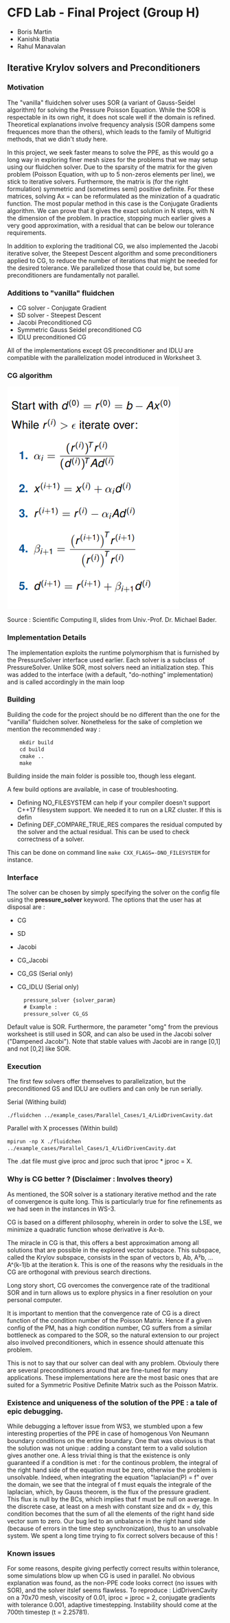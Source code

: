 # CFD Lab - Final Project (Group H)
- Boris Martin 
- Kanishk Bhatia 
- Rahul Manavalan
## Iterative Krylov solvers and Preconditioners  

### Motivation 

The "vanilla" fluidchen solver uses SOR (a variant of Gauss-Seidel algorithm) for solving the Pressure Poisson Equation. While the SOR is respectable in its own right, it does not scale well if the domain is refined. Theoretical explanations involve frequency analysis (SOR dampens some frequences more than the others), which leads to the family of Multigrid methods, that we didn't study here.

In this project, we seek faster means to solve the PPE, as this would go a long way in exploring finer mesh sizes for the problems that we may setup using our fluidchen solver. Due to the sparsity of the matrix for the given problem (Poisson Equation, with up to 5 non-zeros elements per line), we stick to iterative solvers. Furthermore, the matrix is (for the right formulation) symmetric and (sometimes semi) positive definite. For these matrices, solving Ax = can be reformulated as the minization of a quadratic function. The most popular method in this case is the Conjugate Gradients algorithm. We can prove that it gives the exact solution in N steps, with N the dimension of the problem. In practice, stopping much earlier gives a very good approximation, with a residual that can be below our tolerance requirements.


In addition to exploring the traditional CG, we also implemented the Jacobi iterative solver, the Steepest Descent algorithm and some preconditioners applied to CG, to reduce the number of iterations that might be needed for the desired tolerance. We parallelized those that could be, but some preconditioners are fundamentally not parallel.

### Additions to "vanilla" fluidchen 

- CG solver - Conjugate Gradient 
- SD solver - Steepest Descent 
- Jacobi Preconditioned CG 
- Symmetric Gauss Seidel preconditioned CG 
- IDLU preconditioned CG 

All of the implementations except GS preconditioner and IDLU are compatible with the parallelization model introduced in Worksheet 3. 

### CG algorithm

![](cg_algo.png)

Source : Scientific Computing II, slides from Univ.-Prof. Dr. Michael Bader.

### Implementation Details 

The implementation exploits the runtime polymorphism that is furnished by the PressureSolver interface used earlier. Each solver is a subclass of PressureSolver.
Unlike SOR, most solvers need an initialization step. This was added to the interface (with a default, "do-nothing" implementation) and is called accordingly in the main loop

### Building 

Building the code for the project should be no different than the one for the "vanilla" fluidchen solver. Nonetheless for the sake of completion we mention the recommended way :
        
        mkdir build 
        cd build 
        cmake .. 
        make 

Building inside the main folder is possible too, though less elegant.

A few build options are available, in case of troubleshooting.

- Defining NO_FILESYSTEM can help if your compiler doesn't support C++17 filesystem support. We needed it to run on a LRZ cluster. If this is defin
- Defining DEF_COMPARE_TRUE_RES compares the residual computed by the solver and the actual residual. This can be used to check correctness of a solver.

This can be done on command line `make CXX_FLAGS=-DNO_FILESYSTEM` for instance.

### Interface 

The solver can be chosen by simply specifying the solver on the config file using the **pressure_solver** keyword. The options that the user has at disposal are : 

- CG 
- SD
- Jacobi
- CG_Jacobi 
- CG_GS (Serial only)
- CG_IDLU (Serial only)




        pressure_solver {solver_param}
        # Example : 
        pressure_solver CG_GS

Default value is SOR. Furthermore, the parameter "omg" from the previous worksheet is still used in SOR, and can also be used in the Jacobi solver ("Dampened Jacobi"). Note that stable values with Jacobi are in range [0,1] and not [0,2] like SOR.

### Execution 

The first few solvers offer themselves to parallelization, but the preconditioned GS and IDLU are outliers and can only be run serially. 

Serial (Withing build) 
    
    ./fluidchen ../example_cases/Parallel_Cases/1_4/LidDrivenCavity.dat
    
Parallel with X processes (Within build)

    mpirun -np X ./fluidchen ../example_cases/Parallel_Cases/1_4/LidDrivenCavity.dat

The .dat file must give iproc and jproc such that iproc * jproc = X.

### Why is CG better ? (Disclaimer : Involves theory) 

As mentioned, the SOR solver is a stationary iterative method and the rate of convergence is quite long. This is particularly true for fine refinements as we had seen in the instances in WS-3. 

CG is based on a different philosophy, wherein in order to solve the LSE, we minimize a quadratic function whose derivative is Ax-b.

The miracle in CG is that, this offers a best approximation among all solutions that are possible in the explored vector subspace. This subspace, called the Krylov subspace, consists in the span of vectors b, Ab, A²b, ... A^(k-1)b at the iteration k. This is one of the reasons why the residuals in the CG are orthogonal with previous search directions.

Long story short, CG overcomes the convergence rate of the traditional SOR and in turn allows us to explore physics in a finer resolution on your personal computer. 

It is important to mention that the convergence rate of CG is a direct function of the condition number of the Poisson Matrix. Hence if a given config of the PM, has a high condition number, CG suffers from a similar bottleneck as compared to the SOR, so the natural extension to our project also involved preconditioners, which in essence should attenuate this problem. 

This is not to say that our solver can deal with any problem. Obviouly there are several preconditioners around that are fine-tuned for many applications. These implementations here are the most basic ones that are suited for a Symmetric Positive Definite Matrix such as the Poisson Matrix. 


### Existence and uniqueness of the solution of the PPE : a tale of epic debugging.

While debugging a leftover issue from WS3, we stumbled upon a few interesting properties of the PPE in case of homogenous Von Neumann boundary conditions on the entire boundary. One that was obvious is that the solution was not unique : adding a constant term to a valid solution gives another one.
A less trivial thing is that the existence is only guaranteed if a condition is met : for the continous problem, the integral of the right hand side of the equation must be zero, otherwise the problem is unsolvable. Indeed, when integrating the equation "laplacian(P) = f" over the domain, we see that the integral of f must equals the integrale of the laplacian, which, by Gauss theorem, is the flux of the pressure gradient. This flux is null by the BCs, which implies that f must be null on average.
In the discrete case, at least on a mesh with constant size and dx = dy, this condition becomes that the sum of all the elements of the right hand side vector sum to zero.
Our bug led to an unbalance in the right hand side (because of errors in the time step synchronization), thus to an unsolvable system. We spent a long time trying to fix correct solvers because of this !


### Known issues

For some reasons, despite giving perfectly correct results within tolerance, some simulations blow up when CG is used in parallel. No obvious explanation was found, as the non-PPE code looks correct (no issues with SOR), and the solver itslef seems flawless.
To reproduce : LidDrivenCavity on a 70x70 mesh, viscosity of 0.01, iproc = jproc = 2, conjugate gradients with tolerance 0.001, adaptive timestepping. Instability should come at the 700th timestep (t = 2.25781).
